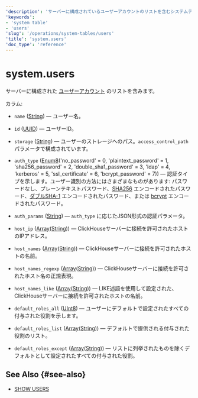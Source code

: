 ```yaml
---
'description': 'サーバーに構成されているユーザーアカウントのリストを含むシステムテーブル。'
'keywords':
- 'system table'
- 'users'
'slug': '/operations/system-tables/users'
'title': 'system.users'
'doc_type': 'reference'
---
```



# system.users

サーバーに構成された [ユーザーアカウント](../../guides/sre/user-management/index.md#user-account-management) のリストを含みます。

カラム:
- `name` ([String](../../sql-reference/data-types/string.md)) — ユーザー名。

- `id` ([UUID](../../sql-reference/data-types/uuid.md)) — ユーザーID。

- `storage` ([String](../../sql-reference/data-types/string.md)) — ユーザーのストレージへのパス。`access_control_path` パラメータで構成されています。

- `auth_type` ([Enum8](../../sql-reference/data-types/enum.md)('no_password' = 0, 'plaintext_password' = 1, 'sha256_password' = 2, 'double_sha1_password' = 3, 'ldap' = 4, 'kerberos' = 5, 'ssl_certificate' = 6, 'bcrypt_password' = 7)) — 認証タイプを示します。ユーザー識別の方法にはさまざまなものがあります: パスワードなし、プレーンテキストパスワード、[SHA256](https://en.wikipedia.org/wiki/SHA-2) エンコードされたパスワード、[ダブルSHA-1](https://en.wikipedia.org/wiki/SHA-1) エンコードされたパスワード、または [bcrypt](https://en.wikipedia.org/wiki/Bcrypt) エンコードされたパスワード。

- `auth_params` ([String](../../sql-reference/data-types/string.md)) — `auth_type` に応じたJSON形式の認証パラメータ。

- `host_ip` ([Array](../../sql-reference/data-types/array.md)([String](../../sql-reference/data-types/string.md))) — ClickHouseサーバーに接続を許可されたホストのIPアドレス。

- `host_names` ([Array](../../sql-reference/data-types/array.md)([String](../../sql-reference/data-types/string.md))) — ClickHouseサーバーに接続を許可されたホストの名前。

- `host_names_regexp` ([Array](../../sql-reference/data-types/array.md)([String](../../sql-reference/data-types/string.md))) — ClickHouseサーバーに接続を許可されたホスト名の正規表現。

- `host_names_like` ([Array](../../sql-reference/data-types/array.md)([String](../../sql-reference/data-types/string.md))) — LIKE述語を使用して設定された、ClickHouseサーバーに接続を許可されたホストの名前。

- `default_roles_all` ([UInt8](/sql-reference/data-types/int-uint#integer-ranges)) — ユーザーにデフォルトで設定されたすべての付与された役割を示します。

- `default_roles_list` ([Array](../../sql-reference/data-types/array.md)([String](../../sql-reference/data-types/string.md))) — デフォルトで提供される付与された役割のリスト。

- `default_roles_except` ([Array](../../sql-reference/data-types/array.md)([String](../../sql-reference/data-types/string.md))) — リストに列挙されたものを除くデフォルトとして設定されたすべての付与された役割。

## See Also {#see-also}

- [SHOW USERS](/sql-reference/statements/show#show-users)
